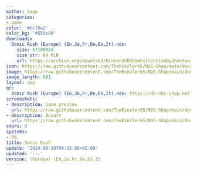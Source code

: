 ```yaml
---
author: Sega
categories:
- game
color: '#6c78a2'
color_bg: '#555e80'
downloads:
  Sonic Rush (Europe) (En,Ja,Fr,De,Es,It).nds:
    size: 67108864
    size_str: 64 MiB
    url: https://archive.org/download/NintendoDSRomCollectionByGhostware/Sonic%20Rush%20%28Europe%29%20%28En%2CJa%2CFr%2CDe%2CEs%2CIt%29.nds
icon: https://raw.githubusercontent.com/TheRinzler65/NDS-Shop/main/docs/assets/images/icons/sonicrush.png
image: https://raw.githubusercontent.com/TheRinzler65/NDS-Shop/main/docs/assets/images/icons/sonicrush.png
image_length: 801
layout: app
qr:
  Sonic Rush (Europe) (En,Ja,Fr,De,Es,It).nds: https://db-nds-shop.netlify.app/assets/images/qr/sonic-rush-europe-enjafrdeesit-nds.png
screenshots:
- description: Game preview
  url: https://raw.githubusercontent.com/TheRinzler65/NDS-Shop/main/docs/assets/images/screenshots/sonicrush/sonicrush.png
- description: Boxart
  url: https://raw.githubusercontent.com/TheRinzler65/NDS-Shop/main/docs/assets/images/boxart/Sonic%20Rush%20(Europe)%20(En%2CJa%2CFr%2CDe%2CEs%2CIt).nds.png
stars: 0
systems:
- DS
title: Sonic Rush
update: '2024-08-10T00:35:58+02:00'
updated: '---'
version: (Europe) (En,Ja,Fr,De,Es,It
---
```

